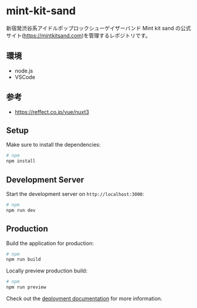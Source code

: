 # mint-kit-sand

新宿発渋谷系アイドルポップロックシューゲイザーバンド Mint kit sand の公式サイト(https://mintkitsand.com)を管理するレポジトリです。

## 環境
* node.js
* VSCode

## 参考
* https://reffect.co.jp/vue/nuxt3

## Setup

Make sure to install the dependencies:

```bash
# npm
npm install
```

## Development Server

Start the development server on `http://localhost:3000`:

```bash
# npm
npm run dev
```

## Production

Build the application for production:

```bash
# npm
npm run build
```

Locally preview production build:

```bash
# npm
npm run preview
```

Check out the [deployment documentation](https://nuxt.com/docs/getting-started/deployment) for more information.
